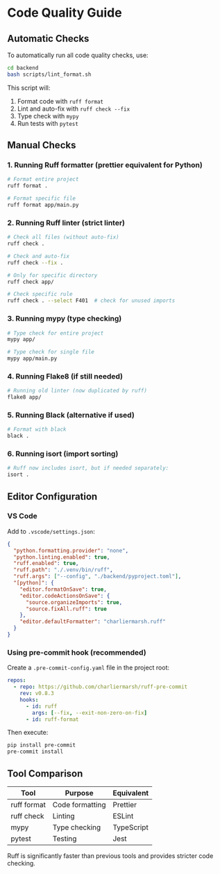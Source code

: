 # Code Quality Guide

## Automatic Checks

To automatically run all code quality checks, use:

```bash
cd backend
bash scripts/lint_format.sh
```

This script will:
1. Format code with `ruff format`
2. Lint and auto-fix with `ruff check --fix`
3. Type check with `mypy`
4. Run tests with `pytest`

## Manual Checks

### 1. Running Ruff formatter (prettier equivalent for Python)
```bash
# Format entire project
ruff format .

# Format specific file
ruff format app/main.py
```

### 2. Running Ruff linter (strict linter)
```bash
# Check all files (without auto-fix)
ruff check .

# Check and auto-fix
ruff check --fix .

# Only for specific directory
ruff check app/

# Check specific rule
ruff check . --select F401  # check for unused imports
```

### 3. Running mypy (type checking)
```bash
# Type check for entire project
mypy app/

# Type check for single file
mypy app/main.py
```

### 4. Running Flake8 (if still needed)
```bash
# Running old linter (now duplicated by ruff)
flake8 app/
```

### 5. Running Black (alternative if used)
```bash
# Format with black
black .
```

### 6. Running isort (import sorting)
```bash
# Ruff now includes isort, but if needed separately:
isort .
```

## Editor Configuration

### VS Code
Add to `.vscode/settings.json`:

```json
{
  "python.formatting.provider": "none",
  "python.linting.enabled": true,
  "ruff.enabled": true,
  "ruff.path": "./.venv/bin/ruff",
  "ruff.args": ["--config", "./backend/pyproject.toml"],
  "[python]": {
    "editor.formatOnSave": true,
    "editor.codeActionsOnSave": {
      "source.organizeImports": true,
      "source.fixAll.ruff": true
    },
    "editor.defaultFormatter": "charliermarsh.ruff"
  }
}
```

### Using pre-commit hook (recommended)
Create a `.pre-commit-config.yaml` file in the project root:

```yaml
repos:
  - repo: https://github.com/charliermarsh/ruff-pre-commit
    rev: v0.8.3
    hooks:
      - id: ruff
        args: [--fix, --exit-non-zero-on-fix]
      - id: ruff-format
```

Then execute:
```bash
pip install pre-commit
pre-commit install
```

## Tool Comparison

| Tool | Purpose | Equivalent |
|------|---------|------------|
| ruff format | Code formatting | Prettier |
| ruff check | Linting | ESLint |
| mypy | Type checking | TypeScript |
| pytest | Testing | Jest |

Ruff is significantly faster than previous tools and provides stricter code checking.